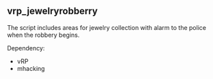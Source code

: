 ## vrp_jewelryrobberry

The script includes areas for jewelry collection with alarm to the police when the robbery begins.

Dependency:
- vRP
- mhacking
